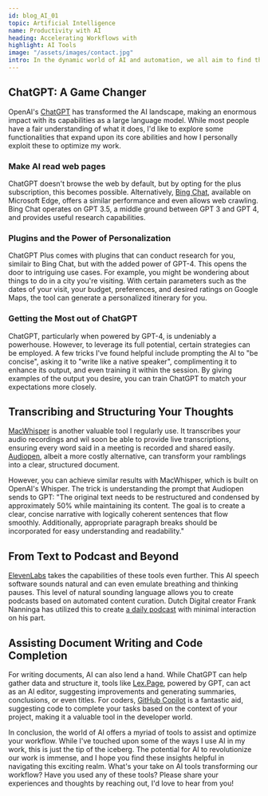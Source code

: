 ```yaml
---
id: blog_AI_01
topic: Artificial Intelligence
name: Productivity with AI
heading: Accelerating Workflows with 
highlight: AI Tools
image: "/assets/images/contact.jpg"
intro: In the dynamic world of AI and automation, we all aim to find the best tools that can enhance and accelerate our workflows. Here, I'll share some of the tools I use to get the most out of my time and resources, especially focusing on the exciting opportunities offered by AI.
---
```

## ChatGPT: A Game Changer
OpenAI's [ChatGPT](https://chat.openai.com) has transformed the AI landscape, making an enormous impact with its capabilities as a large language model. While most people have a fair understanding of what it does, I'd like to explore some functionalities that expand upon its core abilities and how I personally exploit these to optimize my work.

### Make AI read web pages
ChatGPT doesn't browse the web by default, but by opting for the plus subscription, this becomes possible. Alternatively, [Bing Chat](https://www.microsoft.com/en-us/edge/features/bing-chat), available on Microsoft Edge, offers a similar performance and even allows web crawling. Bing Chat operates on GPT 3.5, a middle ground between GPT 3 and GPT 4, and provides useful research capabilities.

### Plugins and the Power of Personalization
ChatGPT Plus comes with plugins that can conduct research for you, similair to Bing Chat, but with the added power of GPT-4. This opens the door to intriguing use cases. For example, you might be wondering about things to do in a city you're visiting. With certain parameters such as the dates of your visit, your budget, preferences, and desired ratings on Google Maps, the tool can generate a personalized itinerary for you.

### Getting the Most out of ChatGPT
ChatGPT, particularly when powered by GPT-4, is undeniably a powerhouse. However, to leverage its full potential, certain strategies can be employed. A few tricks I've found helpful include prompting the AI to "be concise", asking it to "write like a native speaker", complimenting it to enhance its output, and even training it within the session. By giving examples of the output you desire, you can train ChatGPT to match your expectations more closely.

## Transcribing and Structuring Your Thoughts
[MacWhisper](https://goodsnooze.gumroad.com/l/macwhisper) is another valuable tool I regularly use. It transcribes your audio recordings and wil soon be able to provide live transcriptions, ensuring every word said in a meeting is recorded and shared easily. [Audiopen](https://audiopen.ai), albeit a more costly alternative, can transform your ramblings into a clear, structured document.

However, you can achieve similar results with MacWhisper, which is built on OpenAI's Whisper. The trick is understanding the prompt that Audiopen sends to GPT: "The original text needs to be restructured and condensed by approximately 50% while maintaining its content. The goal is to create a clear, concise narrative with logically coherent sentences that flow smoothly. Additionally, appropriate paragraph breaks should be incorporated for easy understanding and readability."

## From Text to Podcast and Beyond
[ElevenLabs](https://beta.elevenlabs.io) takes the capabilities of these tools even further. This AI speech software sounds natural and can even emulate breathing and thinking pauses. This level of natural sounding language allows you to create podcasts based on automated content curation. Dutch Digital creator Frank Nanninga has utilized this to create [a daily podcast](https://beyondthescreen.transistor.fm) with minimal interaction on his part.

## Assisting Document Writing and Code Completion
For writing documents, AI can also lend a hand. While ChatGPT can help gather data and structure it, tools like [Lex.Page](https://lex.page), powered by GPT, can act as an AI editor, suggesting improvements and generating summaries, conclusions, or even titles. For coders, [GitHub Copilot](https://github.com/features/copilot) is a fantastic aid, suggesting code to complete your tasks based on the context of your project, making it a valuable tool in the developer world.


In conclusion, the world of AI offers a myriad of tools to assist and optimize your workflow. While I've touched upon some of the ways I use AI in my work, this is just the tip of the iceberg. The potential for AI to revolutionize our work is immense, and I hope you find these insights helpful in navigating this exciting realm. What's your take on AI tools transforming our workflow? Have you used any of these tools? Please share your experiences and thoughts by reaching out, I'd love to hear from you!